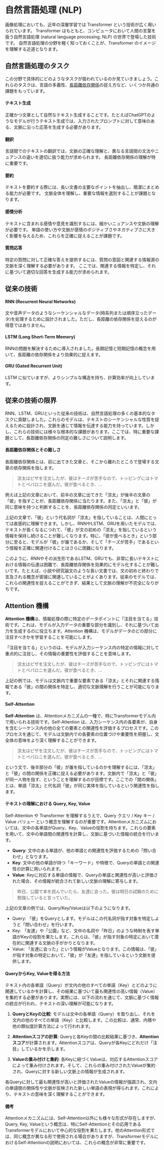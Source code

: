 # 自然言語処理 (NLP)

画像処理においても、近年の深層学習では Transformer という技術が広く用いられています。
Transformer はもともと、コンピュータにおいて人間の言葉を扱う自然言語処理 (natural language processing; NLP) の世界で登場した技術です。
自然言語処理の分野を軽く知っておくことが、Transformer のイメージを理解する近道となります。

## 自然言語処理のタスク

この分野で具体的にどのようなタスクが扱われているのか見ていきましょう。これらのタスクは、言語の多義性、[長距離依存関係](#長距離依存関係の捉え方)の捉え方など、いくつか共通の課題をもっています。

#### テキスト生成
正確かつ文章として自然なテキスト生成することです。たとえばChatGPTのようなモデルが行うテキスト生成では、入力されたプロンプトに対して意味のある、文脈に沿った応答を生成する必要があります。

#### 翻訳
言語間でのテキストの翻訳では、文脈の正確な理解と、異なる言語間の文法やニュアンスの違いを適切に扱う能力が求められます。
長距離依存関係の理解が特に重要です。

#### 要約
テキストを要約する際には、長い文書の主要なポイントを抽出し、簡潔にまとめる能力が必要です。
文脈全体を理解し、重要な情報を選別することが課題となります。

#### 感情分析
テキストに含まれる感情や意見を識別するには、細かいニュアンスや文脈の理解が必要です。
単語の使い方や文脈が感情のポジティブさやネガティブさに大きく影響を与えるため、これらを正確に捉えることが課題です。

#### 質問応答
特定の質問に対して正確な答えを提供するには、質問の意図と関連する情報源の文脈を深く理解する必要があります。
ここでは、関連する情報を特定し、それに基づいて適切な回答を生成する能力が求められます。

## 従来の技術

#### RNN (Recurrent Neural Networks)
文や音声データのようなシーケンシャルなデータ(時系列または順序立ったデータ)を処理するために設計されました。ただし、長距離の依存関係を捉えるのが得意ではありません。

#### LSTM (Long Short-Term Memory)
RNNの問題を解決するために導入されました。長期記憶と短期記憶の概念を用いて、長距離の依存関係をより効果的に捉えます。

#### GRU (Gated Recurrent Unit)
LSTM に似ていますが、よりシンプルな構造を持ち、計算効率が向上しています。

## 従来の技術の限界

RNN、LSTM、GRUといった従来の技術は、自然言語処理の多くの基本的なタスクに貢献しました。これらのモデルは、テキストのシーケンシャルな性質を捉えるために設計され、文脈を通じて情報を伝達する能力を持っています。しかし、これらの技術には様々な根本的な課題があります。ここでは、特に重要な課題として、長距離依存関係の同定の難しさについて説明します。

#### 長距離依存関係とその難しさ

長距離依存関係とは、前に出てきた文章と、そこから離れたところで登場する文章の依存関係を指します。

> 涼太はピザを注文したが、彼はチーズが苦手なので、トッピングにはトマトとペパロニを選んだ。彼が食べるとき、...

例えば上記の文章において、前半の文章に出てきた「涼太」が後半の文章の「彼」を指すことが、長距離依存関係に当たります。また、「涼太」と「彼」が同じ意味を持つと判断することを、長距離依存関係の同定といいます。

上記の文章で、「彼」という代名詞が「涼太」を指していることは、人間にとっては直感的に理解できます。しかし、RNNやLSTM、GRUを用いたモデルでは、テキストが長くなるにつれて、「彼」が文の初めの「涼太」を指しているという情報を保持し続けることが難しくなります。特に、「彼が食べるとき」という部分に至ると、モデルが「彼」が誰であるか、そして「チーズが苦手」であるという情報を正確に関連付けることはさらに困難になります。

このように、RNNやその派生形であるLSTM、GRUでも、非常に長いテキストにおける情報の伝達は困難で、長距離依存関係を効果的にモデル化することが難しいです。たとえば、小説や研究論文のような長い文書では、文の初めと終わりで言及される概念が密接に関連していることがよくあります。従来のモデルでは、これらの関連性を捉えることができず、結果として文脈の理解が不完全になりがちです。

## Attention 機構

**Attention 機構**は、情報処理の際に特定のデータポイントに「注目を当てる」技術です。これは、モデルが入力データの重要な部分を識別し、それに基づいて出力を生成するのに役立ちます。Attention 機構は、モデルがデータのどの部分に注目すべきかを学習することを可能にします。

「注目を当てる」というのは、モデルが入力シーケンス内の特定の情報に対して重点的に注目し、その情報の重要性を評価することを意味します。

> 涼太はピザを注文したが、彼はチーズが苦手なので、トッピングにはトマトとペパロニを選んだ。彼が食べるとき、...

上記の例では、モデルは文脈内で重要な要素である「涼太」とそれに関連する情報である「彼」の間の関係を特定し、適切な文脈理解を行うことが可能になります。

#### Self-Attention

**Self-Attention** は、Attentionメカニズムの一種で、特にTransformerモデル内で用いられる技術です。Self-Attention は、入力シーケンス内の各要素が、自身を含むシーケンス内の他の全ての要素との関連性を評価するプロセスです。このプロセスを通じて、モデルは文脈内での各要素の位置づけや重要性を把握し、文全体の意味をより深く理解することができます。

> 涼太はピザを注文したが、彼はチーズが苦手なので、トッピングにはトマトとペパロニを選んだ。彼が食べるとき、...

という文で、後半部分の「彼」が誰を指しているのかを理解するには、「涼太」と「彼」の間の関係を正確に捉える必要があります。文脈内で「涼太」と「彼」が同一人物を指す、ということを理解するのが目標です。ここでの「間の関係」とは、単語「涼太」と代名詞「彼」が同じ実体を指しているという関連性を指します。

<!--
#### Google 検索との対比

Self-Attention や Transformer を理解するうえで、Query クエリ / Key キー / Value バリュー という概念を理解するのが重要です。身近な Google 検索と対比しながら理解していきましょう。*本来 Google 検索ではこれらの語は用いませんが、Transformer の概念にあてはめて考えてみます。*
- **Query**: 利用者が検索バーに入力する検索語。利用者が知りたい情報や回答を求めるための問い合わせです。
- **Key**: Googleが把握するインターネット上の文書のメタデータやコンテンツのキーワードに相当します。これらは、利用者のクエリに対する回答の候補となる情報を示す指標です。
- **Value**: インターネット上の文書そのものが「値」に相当します。クエリに対して関連性が高いと評価された文書は、利用者に返される結果（情報）となります。

これを自然言語処理での Self-Attention に置き換えてみます。
-->

#### テキストの理解における Query, Key, Value

Self-Attention や Transformer を理解するうえで、Query クエリ / Key キー / Value バリュー という概念を理解するのが重要です。Attentionメカニズムにおいては、文中の各単語がQuery、Key、Valueの役割を持ちます。これらの要素を用いて、文中の単語間の関連性を計算し、文脈に基づいた情報の統合を行います。

- **Query**: 文中のある単語が、他の単語との関連性を評価するための「問い合わせ」となります。
- **Key**: 文中の他の単語が持つ「キーワード」や特徴で、Queryの単語との関連性の計算に用いられます。
- **Value**: Keyに対応する単語の情報で、Queryの単語と関連性が高いと評価された場合、その情報が統合されて新しい文脈の理解に寄与します。

> 昨日、公園で本を読んでいたら、友達に会った。彼は明日の試験のために勉強していると言っていた。

上記の文章の例では、Query/Key/Valueは以下のようになります。

- Query: 「彼」をQueryとします。モデルはこの代名詞が指す対象を特定しようと「問い合わせ」を行います。
- Key: 「友達」や「公園」など、文中の名詞や「昨日」のような時制を表す単語がKeyの役割を果たします。これらは、「彼」が指す対象の特定において潜在的に関連する文脈の手がかりとなります。
- Value: 「友達に会った」という情報がValueとなります。この情報は、「彼」が指す対象の特定において、「彼」が「友達」を指しているという文脈を提供します。

#### QueryからKey, Valueを得る方法

テキスト内の各単語（Query）が文内の他のすべての単語（Key）とどのように関連しているかを計算し、その結果に基づいて最も関連性の高い情報（Value）を集約する必要があります。実際には、以下の流れを通じて、文脈に基づく情報の統合が行われ、テキストの深い理解が可能になります。

1. **QueryとKeyの比較**: モデルは文中の各単語（Query）を取り出し、それを文内の他のすべての単語（Key）と比較します。この比較は、通常、内積や他の類似度計算方法によって行われます。

1. **Attentionスコアの計算**: Queryと各Keyの間の比較結果に基づき、**Attentionスコア**が計算されます。Attentionスコアは、Queryが各Keyにどれだけ「注目」しているかを示します。

1. **Valueの重み付けと集約**: 各Keyに紐づくValueは、対応するAttentionスコアによって重み付けされます。そして、これらの重み付けされたValueが集約され、Queryに対する新しい文脈上の情報が生成されます。

各Queryに対して最も関連性が高いと評価されたValueの情報が強調され、文内の単語間の関係性や文脈が反映された新しい単語の表現が得られます。これにより、テキストの意味を深く理解することができます。

#### 備考

Attentionメカニズムには、Self-Attention以外にも様々な形式が存在しますが、Query, Key, Valueという概念は、特にSelf-Attentionとその応用であるTransformerモデルにおいて中心的な役割を果たします。他のAttention形式では、同じ概念が異なる形で使用される場合がありますが、TransformerモデルにおけるSelf-Attentionの説明においては、これらの概念が非常に重要です。
